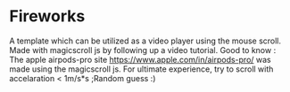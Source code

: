 # Fireworks
A template which can be utilized as a video player using the mouse scroll.
Made with magicscroll js by following up a video tutorial.
Good to know : The apple airpods-pro site https://www.apple.com/in/airpods-pro/ was made using the magicscroll js.
For ultimate experience, try to scroll with accelaration < 1m/s*s ;Random guess :)

